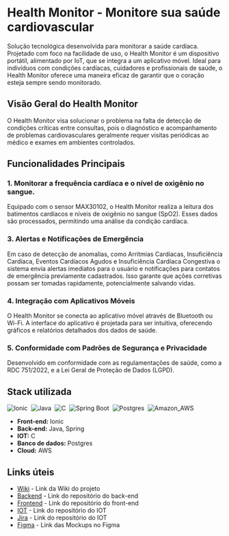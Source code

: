 # Health Monitor - Monitore sua saúde cardiovascular

Solução tecnológica desenvolvida para monitorar a saúde cardíaca. Projetado com foco na facilidade de uso, o Health Monitor é um dispositivo portátil, alimentado por IoT, que se integra a um aplicativo móvel. Ideal para indivíduos com condições cardíacas, cuidadores e profissionais de saúde, o Health Monitor oferece uma maneira eficaz de garantir que o coração esteja sempre sendo monitorado.

## Visão Geral do Health Monitor

O Health Monitor visa solucionar o problema na falta de detecção de condições críticas entre consultas, pois o diagnóstico e acompanhamento de problemas cardiovasculares geralmente requer visitas periódicas ao médico e exames em ambientes controlados.

## Funcionalidades Principais

### 1. Monitorar a frequência cardíaca e o nível de oxigênio no sangue.
Equipado com o sensor MAX30102, o Health Monitor realiza a leitura dos batimentos cardíacos e níveis de oxigênio no sangue (SpO2). Esses dados são processados, permitindo uma análise da condição cardíaca.

### 3. Alertas e Notificações de Emergência
Em caso de detecção de anomalias, como Arritmias Cardíacas, Insuficiência Cardíaca, Eventos Cardíacos Agudos e Insuficiência Cardíaca Congestiva o sistema envia alertas imediatos para o usuário e notificações para contatos de emergência previamente cadastrados. Isso garante que ações corretivas possam ser tomadas rapidamente, potencialmente salvando vidas.

### 4. Integração com Aplicativos Móveis
O Health Monitor se conecta ao aplicativo móvel através de Bluetooth ou Wi-Fi. A interface do aplicativo é projetada para ser intuitiva, oferecendo gráficos e relatórios detalhados dos dados de saúde.

### 5. Conformidade com Padrões de Segurança e Privacidade
Desenvolvido em conformidade com as regulamentações de saúde, como a RDC 751/2022, e a Lei Geral de Proteção de Dados (LGPD).

## Stack utilizada
![Ionic](https://img.shields.io/badge/Ionic-3880FF?style=for-the-badge&logo=ionic&logoColor=white)&nbsp;
![Java](https://img.shields.io/badge/Java-ED8B00?style=for-the-badge&logo=java&logoColor=white)&nbsp;
![C](https://img.shields.io/badge/C-00599C?style=for-the-badge&logo=c&logoColor=white)&nbsp;
![Spring Boot](https://img.shields.io/badge/Spring-6DB33F?style=for-the-badge&logo=spring&logoColor=white)&nbsp;
![Postgres](https://img.shields.io/badge/PostgreSQL-316192?style=for-the-badge&logo=postgresql&logoColor=white)&nbsp;
![Amazon_AWS](https://img.shields.io/badge/Amazon_AWS-FF9900?style=for-the-badge&logo=amazonaws&logoColor=white)&nbsp;

* **Front-end:** Ionic
* **Back-end:** Java, Spring
* **IOT:** C
* **Banco de dados:** Postgres 
* **Cloud:** AWS

## Links úteis
- [Wiki](https://github.com/Gabriel7fs/health-monitor/wiki/Health-Monitor-‐-Solução-para-o-Monitoramento-Cardíaco) - Link da Wiki do projeto
- [Backend](https://github.com/Gabriel7fs/health-monitor-backend) - Link do repositório do back-end
- [Frontend](https://github.com/Gabriel7fs/health-monitor-frontend) - Link do repositório do front-end
- [IOT](https://github.com/Gabriel7fs/health-monitor-iot) - Link do repositório do IOT
- [Jira](https://gabrielfs86.atlassian.net/jira/software/projects/PHM/boards/2?atlOrigin=eyJpIjoiZDUxNzczNzk5OThlNDM2ZWIzZTMzNjQyNzExOTU3MjYiLCJwIjoiaiJ9) - Link do repositório do IOT
- [Figma](https://www.figma.com/proto/SRugCUC42ZkaDxU8i3bWDz/Health-Monitor?node-id=0-1&t=SfVAw0eg87TpCmve-1) - Link das Mockups no Figma

